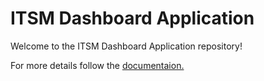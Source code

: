 # ITSM Dashboard Application

Welcome to the ITSM Dashboard Application repository!

For more details follow the [documentaion.](https://1drv.ms/o/s!AhNkpqvtoNB0uFEktcVRMRCZD1Xb?e=9Oiggi)

